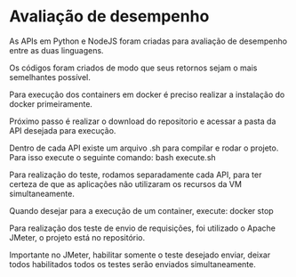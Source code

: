 <h1>Avaliação de desempenho</h1>

As APIs em Python e NodeJS foram criadas para avaliação de desempenho entre as duas linguagens.

Os códigos foram criados de modo que seus retornos sejam o mais semelhantes possível.

Para execução dos containers em docker é preciso realizar a instalação do docker primeiramente.

Próximo passo é realizar o download do repositorio e acessar a pasta da API desejada para execução.

Dentro de cada API existe um arquivo .sh para compilar e rodar o projeto. Para isso execute o seguinte comando:
    bash execute.sh

Para realização do teste, rodamos separadamente cada API, para ter certeza de que as aplicações não utilizaram os recursos da VM simultaneamente.

Quando desejar para a execução de um container, execute: 
    docker stop <nameContainer>


Para realização dos teste de envio de requisições, foi utilizado o Apache JMeter, o projeto está no repositório.

Importante no JMeter, habilitar somente o teste desejado enviar, deixar todos habilitados todos os testes serão enviados simultaneamente.
